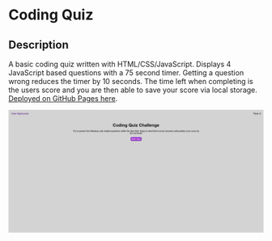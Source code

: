 # Coding Quiz

## Description

A basic coding quiz written with HTML/CSS/JavaScript. Displays 4 JavaScript based questions with a 75 second timer. Getting a question wrong reduces the timer by 10 seconds. The time left when completing is the users score and you are then able to save your score via local storage. [Deployed on GitHub Pages here](https://isaiahgz.github.io/coding-quiz/).

![Screenshot of landing page](/github/assets/images/start-page.png)
